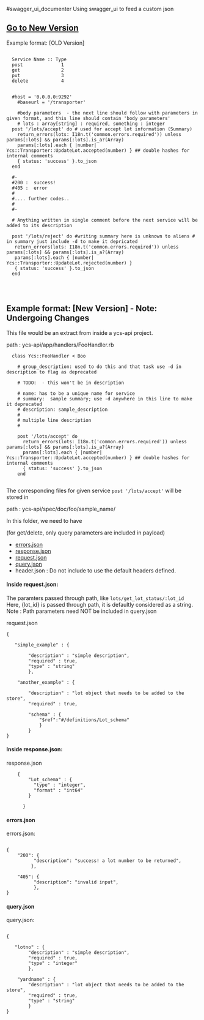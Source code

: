 #swagger_ui_documenter
Using swagger_ui to feed a custom json

<a href="#newversion"><h2>Go to New Version</h2></a>

<div>
Example format: [OLD Version]

```

  Service Name :: Type
  post              1
  get               2
  put               3
  delete            4


```


```
  #host = '0.0.0.0:9292'
    #baseurl = '/transporter'

    #body parameters  - the next line should follow with parameters in given format, and this line should contain 'body parameters'
    # lots : array[string] : required, something : integer
  post '/lots/accept' do # used for accept lot information (Summary)  
    return_errors(lots: I18n.t('common.errors.required')) unless params[:lots] && params[:lots].is_a?(Array) 
    params[:lots].each { |number| Ycs::Transporter::UpdateLot.accepted(number) } ## double hashes for internal comments
    { status: 'success' }.to_json
  end

  #-
  #200 :  success!
  #405 :  error
  #
  #.... further codes..
  #
  #-

  # Anything written in single comment before the next service will be added to its description 

  post '/lots/reject' do #writing summary here is unknown to aliens # in summary just include -d to make it depricated
   return_errors(lots: I18n.t('common.errors.required')) unless params[:lots] && params[:lots].is_a?(Array)
   params[:lots].each { |number| Ycs::Transporter::UpdateLot.rejected(number) }
   { status: 'success' }.to_json
  end




```

</div>

<h2 id="newversion">Example format: [New Version] - Note: Undergoing Changes</h2>

This file would be an extract from inside a ycs-api project.

path : ycs-api/app/handlers/FooHandler.rb

```
  class Ycs::FooHandler < Boo
    
    # group_description: used to do this and that task use -d in description to flag as deprecated

    # TODO:  - this won't be in description

    # name: has to be a unique name for service
    # summary:  sample summary; use -d anywhere in this line to make it deprecated
    # description: sample_description
    #
    # multiple line description
    #
  
    post '/lots/accept' do
      return_errors(lots: I18n.t('common.errors.required')) unless params[:lots] && params[:lots].is_a?(Array) 
      params[:lots].each { |number| Ycs::Transporter::UpdateLot.accepted(number) } ## double hashes for internal comments
      { status: 'success' }.to_json
    end
  

```

The corresponding files for given service ```post '/lots/accept'``` will be stored in 

path : ycs-api/spec/doc/foo/sample_name/ 

In this folder, we need to have 

  (for get/delete, only query parameters are included in payload)


- <a href="#errors">errors.json</a>
- <a href="#response">response.json</a>
- <a href="#request">request.json</a>
- <a href="#query">query.json</a>
- header.json : Do not include to use the default headers defined.

<h4 id="request">Inside request.json:</h4>

The paramters passed through path, like ```lots/get_lot_status/:lot_id```
Here, {lot_id} is passed through path, it is defaultly considered as a string.
Note : Path parameters need NOT be included in query.json

request.json

```
{
    
   "simple_example" : { 

        "description" : "simple description",
        "required" : true,
        "type" : "string"
        },

    "another_example" : {

        "description" : "lot object that needs to be added to the store",
        "required" : true,
            
        "schema" : {
            "$ref":"#/definitions/Lot_schema" 
            }
        }
}

```



<h4 id="response">Inside response.json:</h4>

response.json  

```
    { 
        "Lot_schema" : {
          "type" : "integer",
          "format" : "int64"
        }

      }

```



<h4 id="errors">errors.json</h4>

errors.json:

```

{
    "200": {
          "description": "success! a lot number to be returned",        
         },

    "405": {
          "description": "invalid input",
          },
}

```




<h4 id="query">query.json</h4>

query.json:

```

{
    
   "lotno" : { 
        "description" : "simple description",
        "required" : true,
        "type" : "integer"
        },

    "yardname" : {
        "description" : "lot object that needs to be added to the store",
        "required" : true,
        "type" : "string"
        }
}

```







